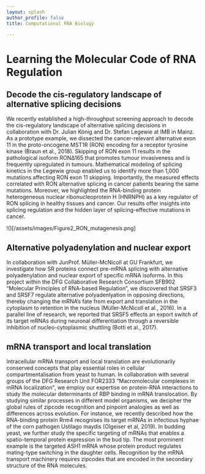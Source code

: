 ```yaml
---
layout: splash
author_profile: false
title: Computational RNA Biology

---
```



# Learning the Molecular Code of RNA Regulation

## Decode the cis-regulatory landscape of alternative splicing decisions 
We recently established a high-throughput screening approach to decode the cis-regulatory landscape of alternative splicing decisions in collaboration with Dr. Julian König and Dr. Stefan Legewie at IMB in Mainz. As a prototype example, we dissected the cancer-relevant alternative exon 11 in the proto-oncogene MST1R (RON) encoding for a receptor tyrosine kinase (Braun et al., 2018). Skipping of RON exon 11 results in the pathological isoform RON∆165 that promotes tumour invasiveness and is frequently upregulated in tumours. Mathematical modeling of splicing kinetics in the Legewie group enabled us to identify more than 1,000 mutations affecting RON exon 11 skipping. Importantly, the measured effects correlated with RON alternative splicing in cancer patients bearing the same mutations. Moreover, we highlighted the RNA-binding protein heterogeneous nuclear ribonucleoprotein H (HNRNPH) as a key regulator of RON splicing in healthy tissues and cancer. Our results offer insights into splicing regulation and the hidden layer of splicing-effective mutations in cancer.

!()[/assets/images/Figure2_RON_mutagenesis.png]


## Alternative polyadenylation and nuclear export 
In collaboration with JunProf. Müller-McNicoll at GU Frankfurt, we investigate how SR proteins connect pre-mRNA splicing with alternative polyadenylation and nuclear export of specific mRNA isoforms. In this project within the DFG Collaborative Research Consortium SFB902 “Molecular Principles of RNA-based Regulation”, we discovered that SRSF3 and SRSF7 regulate alternative polyadenlyation in opposing directions, thereby changing the mRNA’s fate from export and translation in the cytoplasm to retention in the nucleus (Müller-McNicoll et al., 2016). In a parallel line of research, we reported that SRSF5 effects an export switch of its target mRNAs during neuronal differentiation through a reversible inhibition of nucleo-cytoplasmic shuttling (Botti et al., 2017).

## mRNA transport and local translation 
Intracellular mRNA transport and local translation are evolutionarily conserved concepts that play essential roles in cellular compartmentalisation from yeast to human. In collaboration with several groups of the DFG Research Unit FOR2333 “Macromolecular complexes in mRNA localization", we employ our expertise on protein-RNA interactions to study the molecular determinants of RBP binding in mRNA translocation. By studying similar processes in different model organisms, we decipher the global rules of zipcode recognition and pinpoint analogies as well as differences across evolution. For instance, we recently described how the RNA-binding protein Rrm4 recognises its target mRNAs in infectious hyphae of the corn pathogen Ustilago maydis (Olgeiser et al, 2019). In budding yeast, we further study the specific targeting of mRNAs that enables a spatio-temporal protein expression in the bud tip. The most prominent example is the targeted ASH1 mRNA whose protein product regulates mating-type switching in the daughter cells. Recognition by the mRNA transport machinery requires zipcodes that are encoded in the secondary structure of the RNA molecules.
